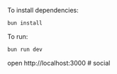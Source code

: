 To install dependencies:
```sh
bun install
```

To run:
```sh
bun run dev
```

open http://localhost:3000
#   s o c i a l  
 